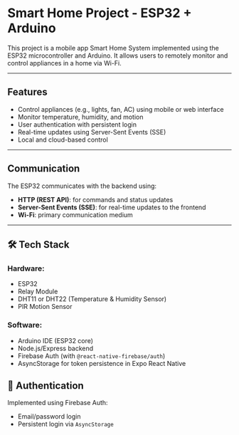 # Smart Home Project - ESP32 + Arduino

This project is a mobile app Smart Home System implemented using the ESP32 microcontroller and Arduino. It allows users to remotely monitor and control appliances in a home via Wi-Fi.

---

##  Features

* Control appliances (e.g., lights, fan, AC) using mobile or web interface
* Monitor temperature, humidity, and motion
* User authentication with persistent login
* Real-time updates using Server-Sent Events (SSE)
* Local and cloud-based control

---

## Communication

The ESP32 communicates with the backend using:

* **HTTP (REST API)**: for commands and status updates
* **Server-Sent Events (SSE)**: for real-time updates to the frontend
* **Wi-Fi**: primary communication medium

---

## 🛠️ Tech Stack

### Hardware:

* ESP32
* Relay Module
* DHT11 or DHT22 (Temperature & Humidity Sensor)
* PIR Motion Sensor

### Software:

* Arduino IDE (ESP32 core)
* Node.js/Express backend
* Firebase Auth (with `@react-native-firebase/auth`)
* AsyncStorage for token persistence in Expo React Native


## 🔐 Authentication
Implemented using Firebase Auth:

* Email/password login
* Persistent login via `AsyncStorage`

